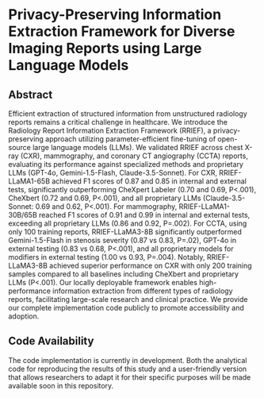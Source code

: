 # Privacy-Preserving Information Extraction Framework for Diverse Imaging Reports using Large Language Models

## Abstract
Efficient extraction of structured information from unstructured radiology reports remains a critical challenge in healthcare. We introduce the Radiology Report Information Extraction Framework (RRIEF), a privacy-preserving approach utilizing parameter-efficient fine-tuning of open-source large language models (LLMs). We validated RRIEF across chest X-ray (CXR), mammography, and coronary CT angiography (CCTA) reports, evaluating its performance against specialized methods and proprietary LLMs (GPT-4o, Gemini-1.5-Flash, Claude-3.5-Sonnet). For CXR, RRIEF-LLaMA1-65B achieved F1 scores of 0.87 and 0.85 in internal and external tests, significantly outperforming CheXpert Labeler (0.70 and 0.69, P<.001), CheXbert (0.72 and 0.69, P<.001), and all proprietary LLMs (Claude-3.5-Sonnet: 0.69 and 0.62, P<.001). For mammography, RRIEF-LLaMA1-30B/65B reached F1 scores of 0.91 and 0.99 in internal and external tests, exceeding all proprietary LLMs (0.86 and 0.92, P=.002). For CCTA, using only 100 training reports, RRIEF-LLaMA3-8B significantly outperformed Gemini-1.5-Flash in stenosis severity (0.87 vs 0.83, P=.02), GPT-4o in external testing (0.83 vs 0.68, P<.001), and all proprietary models for modifiers in external testing (1.00 vs 0.93, P=.004). Notably, RRIEF-LLaMA3-8B achieved superior performance on CXR with only 200 training samples compared to all baselines including CheXbert and proprietary LLMs (P<.001). Our locally deployable framework enables high-performance information extraction from different types of radiology reports, facilitating large-scale research and clinical practice. We provide our complete implementation code publicly to promote accessibility and adoption.

## Code Availability
The code implementation is currently in development. Both the analytical code for reproducing the results of this study and a user-friendly version that allows researchers to adapt it for their specific purposes will be made available soon in this repository.



